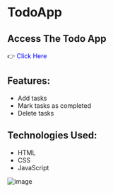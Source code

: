 # TodoApp
## Access The Todo App
👉 <a href="https://lokesh1933.github.io/TodoApp/" target="_blank" style="text-decoration:none; color: blue;">Click Here</a>
## Features:
- Add tasks
- Mark tasks as completed
- Delete tasks

## Technologies Used:
- HTML
- CSS
- JavaScript

![image](https://github.com/user-attachments/assets/b7128c26-e8c4-4ae3-b58c-5d4d5ba6550f)
